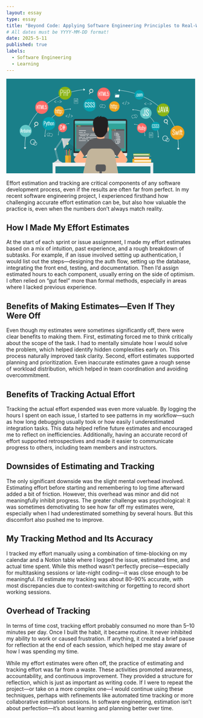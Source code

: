 ```yaml
---
layout: essay
type: essay
title: "Beyond Code: Applying Software Engineering Principles to Real-World Problem Solving"
# All dates must be YYYY-MM-DD format!
date: 2025-5-11
published: true
labels:
  - Software Engineering
  - Learning
---
```


<img width="500px" class="rounded float-start pe-4" src="../img/eslint.jpeg">

Effort estimation and tracking are critical components of any software development process, even if the results are often far from perfect. In my recent software engineering project, I experienced firsthand how challenging accurate effort estimation can be, but also how valuable the practice is, even when the numbers don’t always match reality.

<h2>How I Made My Effort Estimates</h2>
At the start of each sprint or issue assignment, I made my effort estimates based on a mix of intuition, past experience, and a rough breakdown of subtasks. For example, if an issue involved setting up authentication, I would list out the steps—designing the auth flow, setting up the database, integrating the front end, testing, and documentation. Then I’d assign estimated hours to each component, usually erring on the side of optimism. I often relied on “gut feel” more than formal methods, especially in areas where I lacked previous experience.

<h2>Benefits of Making Estimates—Even If They Were Off</h2>
Even though my estimates were sometimes significantly off, there were clear benefits to making them. First, estimating forced me to think critically about the scope of the task. I had to mentally simulate how I would solve the problem, which helped identify hidden complexities early on. This process naturally improved task clarity. Second, effort estimates supported planning and prioritization. Even inaccurate estimates gave a rough sense of workload distribution, which helped in team coordination and avoiding overcommitment.

<h2>Benefits of Tracking Actual Effort</h2>
Tracking the actual effort expended was even more valuable. By logging the hours I spent on each issue, I started to see patterns in my workflow—such as how long debugging usually took or how easily I underestimated integration tasks. This data helped refine future estimates and encouraged me to reflect on inefficiencies. Additionally, having an accurate record of effort supported retrospectives and made it easier to communicate progress to others, including team members and instructors.

<h2>Downsides of Estimating and Tracking</h2>
The only significant downside was the slight mental overhead involved. Estimating effort before starting and remembering to log time afterward added a bit of friction. However, this overhead was minor and did not meaningfully inhibit progress. The greater challenge was psychological: it was sometimes demotivating to see how far off my estimates were, especially when I had underestimated something by several hours. But this discomfort also pushed me to improve.

<h2>My Tracking Method and Its Accuracy</h2>
I tracked my effort manually using a combination of time-blocking on my calendar and a Notion table where I logged the issue, estimated time, and actual time spent. While this method wasn’t perfectly precise—especially for multitasking sessions or late-night coding—it was close enough to be meaningful. I’d estimate my tracking was about 80–90% accurate, with most discrepancies due to context-switching or forgetting to record short working sessions.

<h2>Overhead of Tracking</h2>
In terms of time cost, tracking effort probably consumed no more than 5–10 minutes per day. Once I built the habit, it became routine. It never inhibited my ability to work or caused frustration. If anything, it created a brief pause for reflection at the end of each session, which helped me stay aware of how I was spending my time.

While my effort estimates were often off, the practice of estimating and tracking effort was far from a waste. These activities promoted awareness, accountability, and continuous improvement. They provided a structure for reflection, which is just as important as writing code. If I were to repeat the project—or take on a more complex one—I would continue using these techniques, perhaps with refinements like automated time tracking or more collaborative estimation sessions. In software engineering, estimation isn’t about perfection—it’s about learning and planning better over time.

